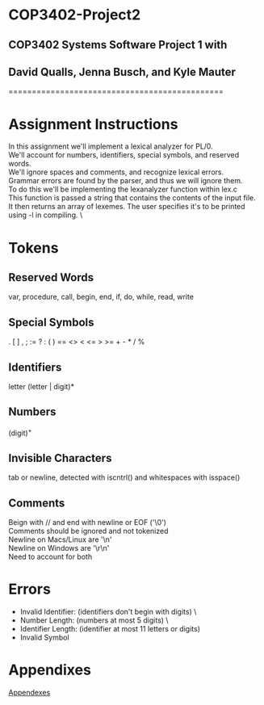 # COP3402-Project2
## COP3402 Systems Software Project 1 with
## David Qualls, Jenna Busch, and Kyle Mauter

==============================================

# Assignment Instructions
In this assignment we'll implement a lexical analyzer for PL/0. \
We'll account for numbers, identifiers, special symbols, and reserved words. \
We'll ignore spaces and comments, and recognize lexical errors. \
Grammar errors are found by the parser, and thus we will ignore them. \
To do this we'll be implementing the lexanalyzer function within lex.c \
This function is passed a string that contains the contents of the input file. \
It then returns an array of lexemes. The user specifies it's to be printed using -l in compiling. \

# Tokens
## Reserved Words
var, procedure, call, begin, end, if, do, while, read, write
## Special Symbols
. [ ] , ; := ? : ( ) == <> < <= > >= + - * / %
## Identifiers
letter (letter | digit)*
## Numbers
(digit)<sup>+</sup>
## Invisible Characters
tab or newline, detected with iscntrl() and whitespaces with isspace()
## Comments
Beign with // and end with newline or EOF ('\0') \
Comments should be ignored and not tokenized \
Newline on Macs/Linux are '\n' \
Newline on Windows are '\r\n' \
Need to account for both

# Errors
* Invalid Identifier: (identifiers don't begin with digits) \
* Number Length: (numbers at most 5 digits) \
* Identifier Length: (identifier at most 11 letters or digits)
* Invalid Symbol

# Appendixes
[Appendexes](HW2InstructionsSpring2022_Almalki.pdf)
